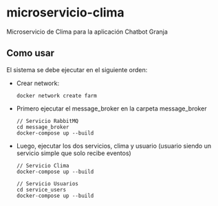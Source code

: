 # microservicio-clima
Microservicio de Clima para la aplicación Chatbot Granja

## Como usar

El sistema se debe ejecutar en el siguiente orden:

- Crear network:
  
      docker network create farm


- Primero ejecutar el message_broker en la carpeta message_broker

      // Servicio RabbitMQ
      cd message_broker
      docker-compose up --build
  
- Luego, ejecutar los dos servicios, clima y usuario (usuario siendo un servicio simple que solo recibe eventos)

      // Servicio Clima
      docker-compose up --build

      // Servicio Usuarios
      cd service_users
      docker-compose up --build
